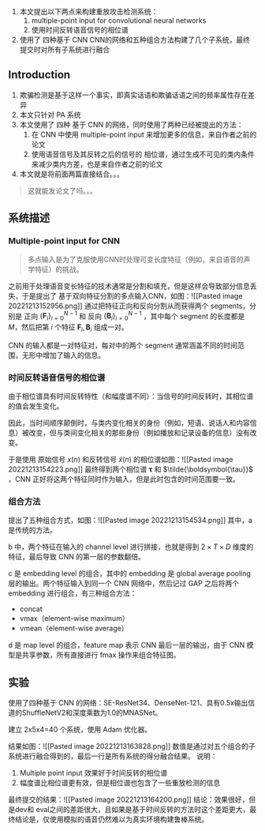 
1. 本文提出以下两点来构建重放攻击检测系统：
	1. multiple-point input for convolutional neural networks
	2. 使用时间反转语音信号的相位谱
2. 使用了 四种基于 CNN CNN的网络和五种组合方法构建了几个子系统，最终提交时对所有子系统进行融合

##  Introduction

1. 欺骗检测是基于这样一个事实，即真实话语和欺骗话语之间的频率属性存在差异
2. 本文只针对 PA 系统
3. 本文使用了 四种 基于 CNN 的网络，同时使用了两种已经被提出的方法：
	1. 在 CNN 中使用 multiple-point input 来增加更多的信息，来自作者之前的论文 
	2. 使用语音信号及其反转之后的信号的 相位谱，通过生成不可见的类内条件来减少类内方差，也是来自作者之前的论文
4. 本文就是将前面两篇直接结合。。。

> 这就能发论文了吗。。。


## 系统描述

### Multiple-point input for CNN
>多点输入是为了克服使用CNN时处理可变长度特征（例如，来自语音的声学特征）的挑战。

之前用于处理语音变长特征的技术通常是分割和填充，但是这样会导致部分信息丢失，于是提出了 基于双向特征分割的多点输入CNN，如图：![[Pasted image 20221213152956.png]]
通过把特征正向和反向分割从而获得两个 segments，分别是 正向 $\left\{\mathbf{F}_i\right\}_{i=0}^{N-1}$ 和 反向 $\left\{\mathbf{B}_i\right\}_{i=0}^{N-1}$ ，其中每个 segment 的长度都是 $M$，然后把第 $i$ 个特征 $\mathbf{F}_i ,\mathbf{B}_i$ 组成一对。


CNN 的输入都是一对特征对，每对中的两个 segment 通常涵盖不同的时间范围，无形中增加了输入的信息。

### 时间反转语音信号的相位谱

由于相位谱具有时间反转特性（和幅度谱不同）：当信号的时间反转时，其相位谱的值会发生变化。

因此，当时间顺序颠倒时，与类内变化相关的身份（例如，短语、说话人和内容信息）被改变，但与类间变化相关的那些身份（例如播放和记录设备的信息）没有改变。

于是使用 原始信号 $x(n)$ 和反转信号 $\tilde{x}(n)$ 的相位谱如图：![[Pasted image 20221213154223.png]]
最终得到两个相位谱 $\boldsymbol{\tau}$ 和 $\tilde{\boldsymbol{\tau}}$ ，CNN 正好将这两个特征同时作为输入，但是此时包含的时间范围要一致。

### 组合方法

提出了五种组合方式，如图：![[Pasted image 20221213154534.png]]
其中，a 是传统的方法。

b 中，两个特征在输入的 channel level 进行拼接，也就是得到 $2 \times T \times D$ 维度的特征，最后导致 CNN 的第一层的参数翻倍。

c 是 embedding level 的组合，其中的 embedding 是 global average pooling 层的输出。两个特征输入到同一个 CNN 网络中，然后记过 GAP 之后将两个 embedding 进行组合，有三种组合方法：
+ concat
+ vmax（element-wise maximum）
+ vmean（element-wise average）

d 是 map level 的组合，feature map 表示 CNN 最后一层的输出，由于 CNN 模型是共享参数，所有直接进行 fmax 操作来组合特征图。

## 实验

使用了四种基于 CNN 的网络：SE-ResNet34、DenseNet-121、具有0.5x输出信道的ShuffleNetV2和深度乘数为1.0的MNASNet。

建立 2x5x4=40 个系统，使用 Adam 优化器。

结果如图：![[Pasted image 20221213163828.png]]
数值是通过对五个组合的子系统进行融合得到的，最后一行是所有系统的得分融合结果。
说明：
1. Multiple point input 效果好于时间反转的相位谱
2. 幅度谱比相位谱更有效，但是相位谱也包含了一些重放检测的信息

最终提交的结果：![[Pasted image 20221213164200.png]]
结论：效果很好，但是dev和 eval之间的差距很大，且如果是基于时间反转的方法时这个差距更大，最终结论是，仅使用模拟的语音仍然难以为真实环境构建鲁棒系统。